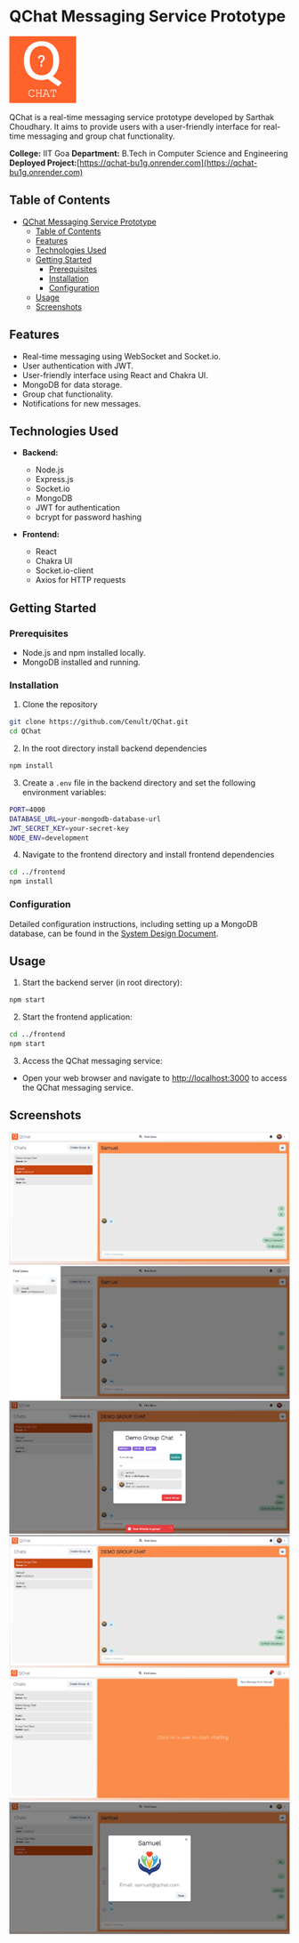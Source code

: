 # QChat Messaging Service Prototype

![QChat Logo](./frontend/public/favicon.ico)

QChat is a real-time messaging service prototype developed by Sarthak Choudhary. It aims to provide users with a user-friendly interface for real-time messaging and group chat functionality.

**College:** IIT Goa
**Department:** B.Tech in Computer Science and Engineering
**Deployed Project:**[https://qchat-bu1g.onrender.com](https://qchat-bu1g.onrender.com)

## Table of Contents
- [QChat Messaging Service Prototype](#qchat-messaging-service-prototype)
  - [Table of Contents](#table-of-contents)
  - [Features](#features)
  - [Technologies Used](#technologies-used)
  - [Getting Started](#getting-started)
    - [Prerequisites](#prerequisites)
    - [Installation](#installation)
    - [Configuration](#configuration)
  - [Usage](#usage)
  - [Screenshots](#screenshots)

## Features

- Real-time messaging using WebSocket and Socket.io.
- User authentication with JWT.
- User-friendly interface using React and Chakra UI.
- MongoDB for data storage.
- Group chat functionality.
- Notifications for new messages.

## Technologies Used

- **Backend:**
  - Node.js
  - Express.js
  - Socket.io
  - MongoDB
  - JWT for authentication
  - bcrypt for password hashing

- **Frontend:**
  - React
  - Chakra UI
  - Socket.io-client
  - Axios for HTTP requests

## Getting Started

### Prerequisites

- Node.js and npm installed locally.
- MongoDB installed and running.


### Installation


1. Clone the repository
```bash
git clone https://github.com/Cenult/QChat.git
cd QChat
```

2. In the root directory install backend dependencies
```bash
npm install
```

3. Create a `.env` file in the backend directory and set the following environment variables:
```bash
PORT=4000
DATABASE_URL=your-mongodb-database-url
JWT_SECRET_KEY=your-secret-key
NODE_ENV=development

```


4. Navigate to the frontend directory and install frontend dependencies
```bash
cd ../frontend
npm install
```

### Configuration
Detailed configuration instructions, including setting up a MongoDB database, can be found in the [System Design Document](./QChat_SystemDesignDocument.docx).

## Usage
1. Start the backend server (in root directory):

```bash
npm start
```

2. Start the frontend application:
```bash
cd ../frontend
npm start
```

3. Access the QChat messaging service:

- Open your web browser and navigate to [http://localhost:3000](http://localhost:3000) to access the QChat messaging service.


## Screenshots
![direct_message](./screenshots/direct_message.png)
![find_users](./screenshots/find_users.png)
![group-chat-newuser](./screenshots/group-chat-newuser.png)
![group-chat](./screenshots/group-chat.png)
![notification](./screenshots/notification.png)
![profile](./screenshots/profile.png)
